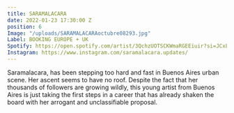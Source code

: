 ```yaml
---
title: SARAMALACARA
date: 2022-01-23 17:30:00 Z
position: 6
Image: "/uploads/SARAMALACARAoctubre08293.jpg"
Label: BOOKING EUROPE + UK
Spotify: https://open.spotify.com/artist/3QchzUOTSCKWmaRGEEiuir?si=JCxL_2foRUSHOX13l5oGIg
Instagram: https://www.instagram.com/saramalacara.updates/
---
```


Saramalacara, has been stepping too hard and fast in Buenos Aires urban scene. Her ascent seems to have no roof. Despite the fact that her thousands of followers are growing wildly, this young artist from Buenos Aires is just taking the first steps in a career that has already shaken the board with her arrogant and unclassifiable proposal.